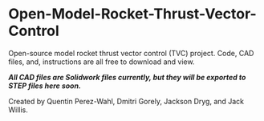 # Open-Model-Rocket-Thrust-Vector-Control
Open-source model rocket thrust vector control (TVC) project. Code, CAD files, and, instructions are all free to download and view.

***All CAD files are Solidwork files currently, but they will be exported to STEP files here soon.***

Created by Quentin Perez-Wahl, Dmitri Gorely, Jackson Dryg, and Jack Willis.
